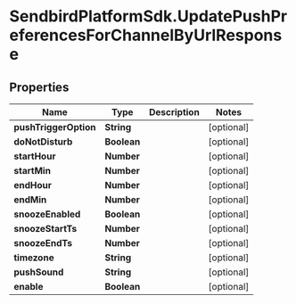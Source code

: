 # SendbirdPlatformSdk.UpdatePushPreferencesForChannelByUrlResponse

## Properties

Name | Type | Description | Notes
------------ | ------------- | ------------- | -------------
**pushTriggerOption** | **String** |  | [optional] 
**doNotDisturb** | **Boolean** |  | [optional] 
**startHour** | **Number** |  | [optional] 
**startMin** | **Number** |  | [optional] 
**endHour** | **Number** |  | [optional] 
**endMin** | **Number** |  | [optional] 
**snoozeEnabled** | **Boolean** |  | [optional] 
**snoozeStartTs** | **Number** |  | [optional] 
**snoozeEndTs** | **Number** |  | [optional] 
**timezone** | **String** |  | [optional] 
**pushSound** | **String** |  | [optional] 
**enable** | **Boolean** |  | [optional] 


